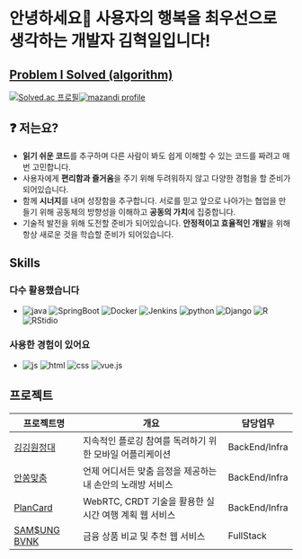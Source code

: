 # 안녕하세요🙌 사용자의 행복을 최우선으로 생각하는 개발자 김혁일입니다!

## [Problem I Solved (algorithm)](https://github.com/hyeokil/PIS)

[![Solved.ac
프로필](http://mazassumnida.wtf/api/v2/generate_badge?boj=rlagurdlf)](https://solved.ac/rlagurdlf)[![mazandi profile](http://mazandi.herokuapp.com/api?handle=rlagurdlf&theme=dark)](https://solved.ac/rlagurdlf)

## ❓ 저는요?   
- **읽기 쉬운 코드**를 추구하며 다른 사람이 봐도 쉽게 이해할 수 있는 코드를 짜려고 매번 고민합니다. 
- 사용자에게 **편리함과 즐거움**을 주기 위해 두려워하지 않고 다양한 경험을 할 준비가 되어있습니다.   
- 함께 **시너지**를 내며 성장함을 추구합니다. 서로를 믿고 앞으로 나아가는 협업을 만들기 위해 공동체의 방향성을 이해하고 **공동의 가치**에 집중합니다.
- 기술적 발전을 위해 도전할 준비가 되어있습니다. **안정적이고 효율적인 개발**을 위해 항상 새로운 것을 학습할 준비가 되어있습니다. 

## Skills
### **다수 활용했습니다**
-  ![java](https://img.shields.io/badge/Java-ED8B00?style=for-the-badge&logo=openjdk&logoColor=white) ![SpringBoot](https://img.shields.io/badge/SpringBoot-6DB33F?style=for-the-badge&logo=springBoot&logoColor=white) ![Docker](https://img.shields.io/badge/Docker-276DC3?style=for-the-badge&logo=Docker&logoColor=white) ![Jenkins](https://img.shields.io/badge/Jenkins-E34F26?style=for-the-badge&logo=Jenkins&logoColor=white) ![python](https://img.shields.io/badge/Python-14354C?style=for-the-badge&logo=python&logoColor=white) ![Django](https://img.shields.io/badge/Django-092E20.svg?style=for-the-badge&logo=Django&logoColor=white) ![R](https://img.shields.io/badge/R-276DC3?style=for-the-badge&logo=R&logoColor=white) ![RStidio](https://img.shields.io/badge/RStudio-75AADB?style=for-the-badge&logo=RStudio&logoColor=white)
### 사용한 경험이 있어요
-  ![js](https://img.shields.io/badge/JavaScript-F7DF1E?style=for-the-badge&logo=JavaScript&logoColor=white) ![html](https://img.shields.io/badge/HTML5-E34F26?style=for-the-badge&logo=html5&logoColor=white) ![css](https://img.shields.io/badge/CSS-239120?&style=for-the-badge&logo=css3&logoColor=white) ![vue.js](https://img.shields.io/badge/vue.js-20232A?style=for-the-badge&logo=vue.js&logoColor=#4FC08D)  

## 프로젝트
| 프로젝트명 | 개요 | 담당업무 |
| --- | --- | --- |
| [깅깅원정대](https://github.com/hyeokil/ggBro) | 지속적인 플로깅 참여를 독려하기 위한 모바일 어플리케이션 | BackEnd/Infra |
| [안쏭맞춤](https://github.com/hyeokil/Perfect_Fit)| 언제 어디서든 맞춤 음정을 제공하는 내 손안의 노래방 서비스 | BackEnd/Infra |
| [PlanCard](https://github.com/hyeokil/PlanCard) | WebRTC, CRDT 기술을 활용한 실시간 여행 계획 웹 서비스  | BackEnd/Infra |
| [SAM$UNG BVNK](https://github.com/hyeokil/SAMSUNG_BVNK_PJT) | 금융 상품 비교 및 추천 웹 서비스 | FullStack |
